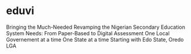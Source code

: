 # eduvi
Bringing the Much-Needed Revamping the Nigerian Secondary Education System Needs: From Paper-Based to Digital Assessment
One Local Governement at a time
One State at a time
Starting with Edo State, Oredo LGA
